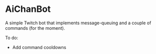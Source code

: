 # AiChanBot

A simple Twitch bot that implements message-queuing and a couple of commands (for the moment).

To do:
- Add command cooldowns
